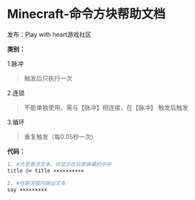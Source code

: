 # Minecraft-命令方块帮助文档
发布：Play with heart游戏社区

**类别：**

1.脉冲
> 触发后只执行一次

2.连锁
> 不能单独使用，需与【脉冲】相连接，在【脉冲】 
  触发后触发
  
3.循环
> 重复触发（每0.05秒一次）

**代码：**

```python
1. #大型悬浮文本，将显示在玩家屏幕的中央
title @× title ××××××××××   
```
```python
2. #在聊天框内输出文本
say ×××××××××   
```
